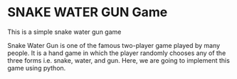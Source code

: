 # SNAKE WATER GUN Game
This is a simple snake water gun game

Snake Water Gun is one of the famous two-player game played by many people. 
It is a hand game in which the player randomly chooses any of the three forms i.e. snake, water, and gun.
Here, we are going to implement this game using python.
